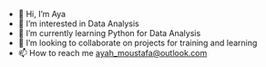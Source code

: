 - 👋 Hi, I’m Aya
- 👀 I’m interested in Data Analysis
- 🌱 I’m currently learning Python for Data Analysis
- 💞️ I’m looking to collaborate on projects for training and learning
- 📫 How to reach me ayah_moustafa@outlook.com

<!---
ayammar/ayammar is a ✨ special ✨ repository because its `README.md` (this file) appears on your GitHub profile.
You can click the Preview link to take a look at your changes.
--->
